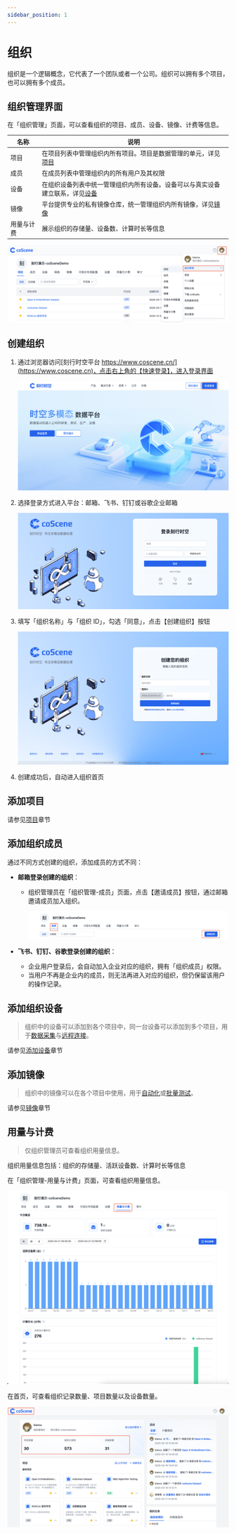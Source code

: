 ```yaml
---
sidebar_position: 1
---
```


# 组织
组织是一个逻辑概念，它代表了一个团队或者一个公司。组织可以拥有多个项目，也可以拥有多个成员。

## 组织管理界面
在「组织管理」页面，可以查看组织的项目、成员、设备、镜像、计费等信息。

| 名称 | 说明 |
| --- | --- |
| 项目 | 在项目列表中管理组织内所有项目。项目是数据管理的单元，详见[项目](../project-collaboration/1-project.md) |
| 成员 | 在成员列表中管理组织内的所有用户及其权限 |
| 设备 | 在组织设备列表中统一管理组织内所有设备。设备可以与真实设备建立联系，详见[设备](../../device/1-device.md) |
| 镜像 | 平台提供专业的私有镜像仓库，统一管理组织内所有镜像，详见[镜像](../../image/1-about-docker-image.md) |
| 用量与计费 | 展示组织的存储量、设备数、计算时长等信息 |

![org_1](./img/org_1.png)

## 创建组织
1. 通过浏览器访问[刻行时空平台 https://www.coscene.cn/](https://www.coscene.cn)，点击右上角的【快速登录】，进入登录界面
    
     ![org_2](./img/org_2.png)

2. 选择登录方式进入平台：邮箱、飞书、钉钉或谷歌企业邮箱

    ![org_3](./img/org_3.png)

3. 填写「组织名称」与「组织 ID」，勾选「同意」，点击【创建组织】按钮
    
    ![org_4](./img/org_4.png)

4. 创建成功后，自动进入组织首页

## 添加项目

请参见[项目](../project-collaboration/1-project.md)章节

## 添加组织成员
通过不同方式创建的组织，添加成员的方式不同：
- **邮箱登录创建的组织**：
  - 组织管理员在「组织管理-成员」页面，点击【邀请成员】按钮，通过邮箱邀请成员加入组织。

    ![org_5](./img/org_5.png)

- **飞书、钉钉、谷歌登录创建的组织**：
  - 企业用户登录后，会自动加入企业对应的组织，拥有「组织成员」权限。
  - 当用户不再是企业内的成员，则无法再进入对应的组织，但仍保留该用户的操作记录。

## 添加组织设备

> 组织中的设备可以添加到各个项目中，同一台设备可以添加到多个项目，用于[数据采集](../../use-case/1-common-task.md)与[远程连接](../../device/5-device-remote-control.md)。

请参见[添加设备](../../device/2-create-device.md)章节

## 添加镜像
> 组织中的镜像可以在各个项目中使用，用于[自动化](../../workflow/action/2-learn-coscene-action.md)或[批量测试](../../sim-and-tests/regression/1-intro.md)。

请参见[镜像](../../image/1-about-docker-image.md)章节


## 用量与计费
> 仅组织管理员可查看组织用量信息。

组织用量信息包括：组织的存储量、活跃设备数、计算时长等信息

在「组织管理-用量与计费」页面，可查看组织用量信息。

![org_6](./img/org_6.png)

在首页，可查看组织记录数量、项目数量以及设备数量。

![org_7](./img/org_7.png)
